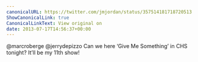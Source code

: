 ```yaml
---
canonicalURL: https://twitter.com/jmjordan/status/357514181718720513
ShowCanonicalLink: true
CanonicalLinkText: View original on
date: 2013-07-17T14:56:37+00:00
---
```

@marcroberge @jerrydepizzo Can we here ‘Give Me Something’ in CHS tonight? It’ll be my 11th show!